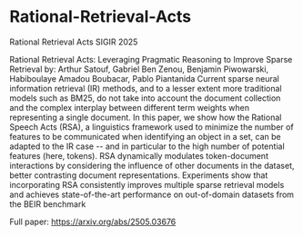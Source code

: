 # Rational-Retrieval-Acts
Rational Retrieval Acts SIGIR 2025


Rational Retrieval Acts: Leveraging Pragmatic Reasoning to Improve Sparse Retrieval
by: Arthur Satouf, Gabriel Ben Zenou, Benjamin Piwowarski, Habiboulaye Amadou Boubacar, Pablo Piantanida
Current sparse neural information retrieval (IR) methods, and to a lesser extent more traditional models such as BM25, do not take into account the document collection and the complex interplay between different term weights when representing a single document. In this paper, we show how the Rational Speech Acts (RSA), a linguistics framework used to minimize the number of features to be communicated when identifying an object in a set, can be adapted to the IR case -- and in particular to the high number of potential features (here, tokens). RSA dynamically modulates token-document interactions by considering the influence of other documents in the dataset, better contrasting document representations. Experiments show that incorporating RSA consistently improves multiple sparse retrieval models and achieves state-of-the-art performance on out-of-domain datasets from the BEIR benchmark


Full paper: https://arxiv.org/abs/2505.03676

